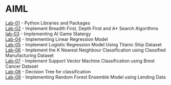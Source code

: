 # AIML

[Lab-01](https://github.com/mahankalisreeraj/AIML/blob/main/Lab_01_AIML.ipynb) - Python Libraries and Packages <br>
[Lab-02](https://github.com/mahankalisreeraj/AIML/blob/main/Lab_02_Implement_AI_search.ipynb) -  Implement Breadth First, Depth First and A* Search
Algorithms <br>
[lab-03](Lab_03_AIML.ipynb) - Implementing AI Game Statergy <br>
[Lab-04](https://github.com/mahankalisreeraj/AIML/blob/main/Lab_04_AIML.ipynb) - Implementing Linear Regression Model <br>
[Lab-05](https://github.com/mahankalisreeraj/AIML/blob/main/Lab_05_AIML.ipynb) - Implement Logistic Regression Model Using Titanic Ship Dataset <br>
[Lab-06](https://github.com/mahankalisreeraj/AIML/blob/main/LAb_06_AIML.ipynb) - Implement the K Nearest Neighbour Classification using Classified Manufacturing Dataset<br>
[Lab-07](https://github.com/mahankalisreeraj/AIML/blob/main/Lab_07_AIML.ipynb) - Implement Support Vector Machine Classification using Brest Cancer Dataset<br>
[Lab-08](https://github.com/mahankalisreeraj/AIML/blob/main/Lab_08_AIML.ipynb) - Decision Tree for classification <br>
[Lab-09](Lab_09_AIML.ipynb) - Implementing Random Forest Ensemble Model using Lending Data <br>

